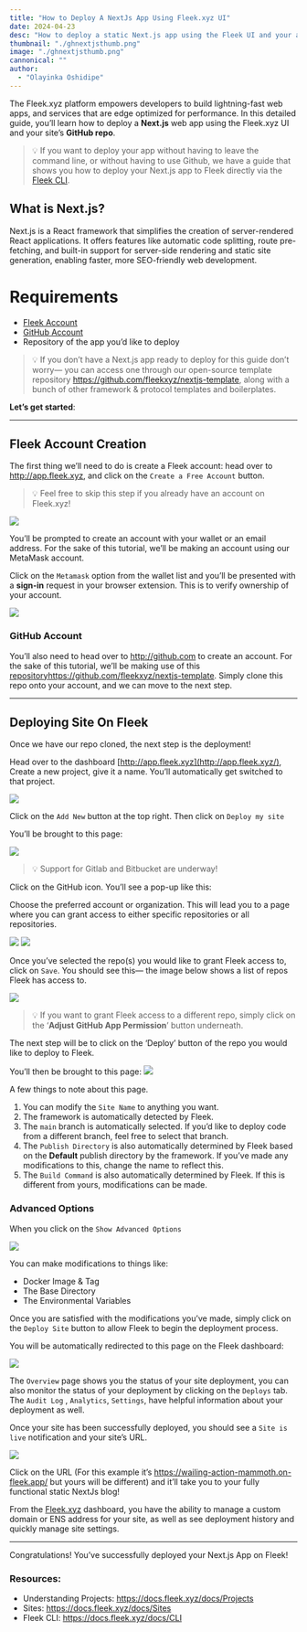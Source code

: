 ```yaml
---
title: "How to Deploy A NextJs App Using Fleek.xyz UI"
date: 2024-04-23
desc: "How to deploy a static Next.js app using the Fleek UI and your app's GitHub Repo."
thumbnail: "./ghnextjsthumb.png"
image: "./ghnextjsthumb.png"
cannonical: ""
author: 
  - "Olayinka Oshidipe"
---
```


The Fleek.xyz platform empowers developers to build lightning-fast web apps, and services that are edge optimized for performance. In this detailed guide, you’ll learn how to deploy a **Next.js** web app using the Fleek.xyz UI and your site’s **GitHub repo**. 

>💡 If you want to deploy your app without having to leave the command line, or without having to use Github, we have a guide that shows you how to deploy your Next.js app to Fleek directly via the [Fleek CLI](https://blog.fleek.xyz/post/fleek-nextjs-guide/).

## What is Next.js?

Next.js is a React framework that simplifies the creation of server-rendered React applications. It offers features like automatic code splitting, route pre-fetching, and built-in support for server-side rendering and static site generation, enabling faster, more SEO-friendly web development.

# Requirements

- [Fleek Account](http://app.fleek.xyz)
- [GitHub Account](http://github.com)
- Repository of the app you’d like to deploy


> 💡 If you don’t have a Next.js app ready to deploy for this guide don’t worry— you can access one through our open-source template repository https://github.com/fleekxyz/nextjs-template, along with a bunch of other framework & protocol templates and boilerplates.

**Let’s get started**:

---

## Fleek Account Creation

The first thing we’ll need to do is create a Fleek account: head over to http://app.fleek.xyz, and click on the `Create a Free Account` button.  

> 💡 Feel free to skip this step if you already have an account on Fleek.xyz!

![](./ghnextjs1.png)

You’ll be prompted to create an account with your wallet or an email address. For the sake of this tutorial, we’ll be making an account using our MetaMask account. 

Click on the `Metamask` option from the wallet list and you’ll be presented with a **sign-in** request in your browser extension. This is to verify ownership of your account.

![](./ghnextjs2.png)

### GitHub Account

You’ll also need to head over to http://github.com to create an account. For the sake of this tutorial, we’ll be making use of this [repository](https://github.com/fleekxyz/nextjs-template)https://github.com/fleekxyz/nextjs-template. Simply clone this repo onto your account, and we can move to the next step.

----

## Deploying Site On Fleek

Once we have our repo cloned, the next step is the deployment!

Head over to the dashboard [http://app.fleek.xyz](http://app.fleek.xyz/), Create a new project, give it a name. You’ll automatically get switched to that project. 

![](./ghnextjs3.png)

Click on the `Add New` button at the top right. Then click on `Deploy my site`

You’ll be brought to this page:

![](./ghnextjs4.png)

> 💡 Support for Gitlab and Bitbucket are underway!

Click on the GitHub icon. You’ll see a pop-up like this:

Choose the preferred account or organization. This will lead you to a page where you can grant access to either specific repositories or all repositories.

![](./ghnextjs5.png)
![](./ghnextjs6.png)

Once you’ve selected the repo(s) you would like to grant Fleek access to, click on `Save`. You should see this— the image below shows a list of repos Fleek has access to.

![](./ghnextjs7.png)

> 💡 If you want to grant Fleek access to a different repo, simply click on the ‘**Adjust GitHub App Permission**’ button underneath.

The next step will be to click on the ‘Deploy’ button of the repo you would like to deploy to Fleek.

You’ll then be brought to this page:
![](./ghnextjs8.png)

A few things to note about this page.

1. You can modify the `Site Name` to anything you want. 
2. The framework is automatically detected by Fleek. 
3. The `main` branch is automatically selected. If you’d like to deploy code from a different branch, feel free to select that branch.
4. The `Publish Directory` is also automatically determined by Fleek based on the **Default** publish directory by the framework. If you’ve made any modifications to this, change the name to reflect this. 
5. The `Build Command` is also automatically determined by Fleek. If this is different from yours, modifications can be made. 

### Advanced Options

When you click on the `Show Advanced Options`  

![](./ghnextjs9.png)

You can make modifications to things like:

- Docker Image & Tag
- The Base Directory
- The Environmental Variables

Once you are satisfied with the modifications you’ve made, simply click on the `Deploy Site` button to allow Fleek to begin the deployment process. 

You will be automatically redirected to this page on the Fleek dashboard:

![](./ghnextjs10.png)

The `Overview` page shows you the status of your site deployment, you can also monitor the status of your deployment by clicking on the `Deploys` tab. The `Audit Log` , `Analytics`, `Settings`, have helpful information about your deployment as well. 

Once your site has been successfully deployed, you should see a `Site is live` notification and your site’s URL. 

![](./ghnextjs11.png)

Click on the URL (For this example it’s https://wailing-action-mammoth.on-fleek.app/ but yours will be different) and it’ll take you to your fully functional static NextJs blog!

From the [Fleek.xyz](http://fleek.xyz/) dashboard, you have the ability to manage a custom domain or ENS address for your site, as well as see deployment history and quickly manage site settings.

---

Congratulations! You’ve successfully deployed your Next.js App on Fleek!

### Resources:

- Understanding Projects: https://docs.fleek.xyz/docs/Projects
- Sites: https://docs.fleek.xyz/docs/Sites
- Fleek CLI: https://docs.fleek.xyz/docs/CLI